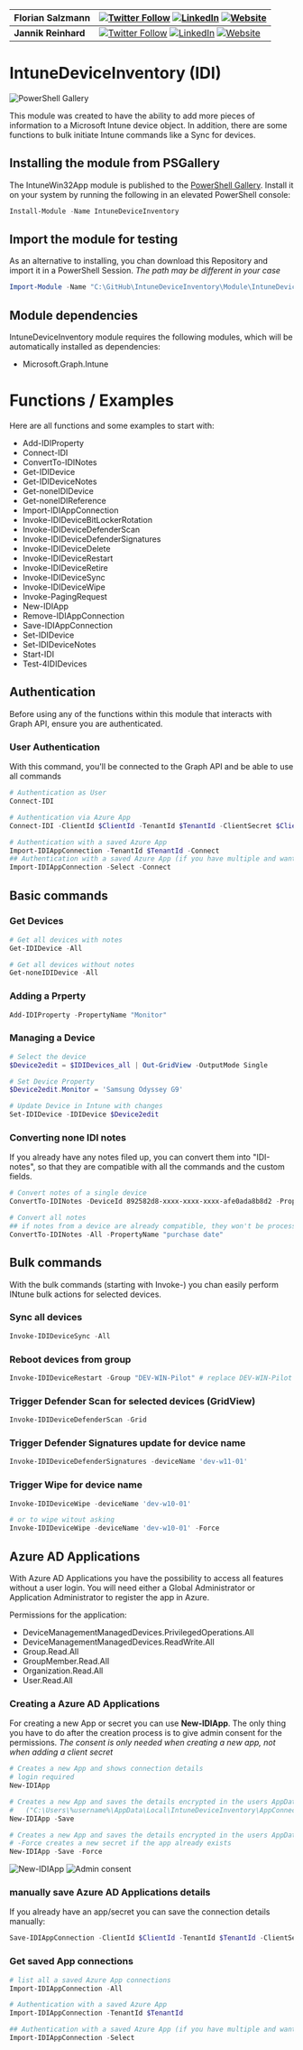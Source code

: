 |Florian Salzmann|[![Twitter Follow](https://img.shields.io/badge/Twitter-1DA1F2?style=for-the-badge&logo=twitter&logoColor=white)](https://twitter.com/FlorianSLZ/)  [![LinkedIn](https://img.shields.io/badge/LinkedIn-0077B5?style=for-the-badge&logo=linkedin&logoColor=white)](https://www.linkedin.com/in/fsalzmann/)  [![Website](https://img.shields.io/badge/website-000000?style=for-the-badge&logo=About.me&logoColor=white)](https://scloud.work/en/about)|
|----------------|-------------------------------|
|**Jannik Reinhard**|[![Twitter Follow](https://img.shields.io/badge/Twitter-1DA1F2?style=for-the-badge&logo=twitter&logoColor=white)](https://twitter.com/jannik_reinhard)  [![LinkedIn](https://img.shields.io/badge/LinkedIn-0077B5?style=for-the-badge&logo=linkedin&logoColor=white)](https://www.linkedin.com/in/jannik-r/)  [![Website](https://img.shields.io/badge/website-000000?style=for-the-badge&logo=About.me&logoColor=white)](https://jannikreinhard.com/)|

# IntuneDeviceInventory (IDI)
![PowerShell Gallery](https://img.shields.io/powershellgallery/dt/IntuneDeviceInventory)

This module was created to have the ability to add more pieces of information to a Microsoft Intune device object. 
In addition, there are some functions to bulk initiate Intune commands like a Sync for devices. 


## Installing the module from PSGallery

The IntuneWin32App module is published to the [PowerShell Gallery](https://www.powershellgallery.com/packages/IntuneDeviceInventory). Install it on your system by running the following in an elevated PowerShell console:
```PowerShell
Install-Module -Name IntuneDeviceInventory
```

## Import the module for testing

As an alternative to installing, you chan download this Repository and import it in a PowerShell Session. 
*The path may be different in your case*
```PowerShell
Import-Module -Name "C:\GitHub\IntuneDeviceInventory\Module\IntuneDeviceInventory" -Verbose -Force
```

## Module dependencies

IntuneDeviceInventory module requires the following modules, which will be automatically installed as dependencies:
- Microsoft.Graph.Intune

# Functions / Examples

Here are all functions and some examples to start with:

- Add-IDIProperty
- Connect-IDI
- ConvertTo-IDINotes
- Get-IDIDevice
- Get-IDIDeviceNotes
- Get-noneIDIDevice
- Get-noneIDIReference
- Import-IDIAppConnection
- Invoke-IDIDeviceBitLockerRotation
- Invoke-IDIDeviceDefenderScan
- Invoke-IDIDeviceDefenderSignatures
- Invoke-IDIDeviceDelete
- Invoke-IDIDeviceRestart
- Invoke-IDIDeviceRetire
- Invoke-IDIDeviceSync
- Invoke-IDIDeviceWipe
- Invoke-PagingRequest
- New-IDIApp
- Remove-IDIAppConnection
- Save-IDIAppConnection
- Set-IDIDevice
- Set-IDIDeviceNotes
- Start-IDI
- Test-4IDIDevices

## Authentication
Before using any of the functions within this module that interacts with Graph API, ensure you are authenticated. 

### User Authentication
With this command, you'll be connected to the Graph API and be able to use all commands
```PowerShell
# Authentication as User
Connect-IDI

# Authentication via Azure App
Connect-IDI -ClientId $ClientId -TenantId $TenantId -ClientSecret $ClientSecret

# Authentication with a saved Azure App
Import-IDIAppConnection -TenantId $TenantId -Connect
## Authentication with a saved Azure App (if you have multiple and want to select)
Import-IDIAppConnection -Select -Connect
```

## Basic commands
### Get Devices

```PowerShell
# Get all devices with notes
Get-IDIDevice -All

# Get all devices without notes
Get-noneIDIDevice -All
```

### Adding a Prperty

```PowerShell
Add-IDIProperty -PropertyName "Monitor"
```

### Managing a Device

```PowerShell
# Select the device
$Device2edit = $IDIDevices_all | Out-GridView -OutputMode Single

# Set Device Property
$Device2edit.Monitor = 'Samsung Odyssey G9'

# Update Device in Intune with changes
Set-IDIDevice -IDIDevice $Device2edit
```

### Converting none IDI notes

If you already have any notes filed up, you can convert them into "IDI-notes", so that they are compatible with all the commands and the custom fields. 
```PowerShell
# Convert notes of a single device
ConvertTo-IDINotes -DeviceId 892582d8-xxxx-xxxx-xxxx-afe0ada8b8d2 -PropertyName "purchase date"

# Convert all notes
## if notes from a device are already compatible, they won't be processed
ConvertTo-IDINotes -All -PropertyName "purchase date"
```

## Bulk commands

With the bulk commands (starting with Invoke-) you chan easily perform INtune bulk actions for selected devices. 

### Sync all devices

```PowerShell
Invoke-IDIDeviceSync -All
```

### Reboot devices from group

```PowerShell
Invoke-IDIDeviceRestart -Group "DEV-WIN-Pilot" # replace DEV-WIN-Pilot with your group name
```

### Trigger Defender Scan for selected devices (GridView)

```PowerShell
Invoke-IDIDeviceDefenderScan -Grid
```

### Trigger Defender Signatures update for device name

```PowerShell
Invoke-IDIDeviceDefenderSignatures -deviceName 'dev-w11-01'
```

### Trigger Wipe for device name

```PowerShell
Invoke-IDIDeviceWipe -deviceName 'dev-w10-01'

# or to wipe witout asking
Invoke-IDIDeviceWipe -deviceName 'dev-w10-01' -Force
```

## Azure AD Applications
With Azure AD Applications you have the possibility to access all features without a user login. 
You will need either a Global Administrator or Application Administrator to register the app in Azure. 

Permissions for the application:
- DeviceManagementManagedDevices.PrivilegedOperations.All
- DeviceManagementManagedDevices.ReadWrite.All
- Group.Read.All
- GroupMember.Read.All
- Organization.Read.All
- User.Read.All

### Creating a Azure AD Applications
For creating a new App or secret you can use **New-IDIApp**. The only thing you have to do after the creation process is to give admin consent for the permissions. 
*The consent is only needed when creating a new app, not when adding a client secret*
```PowerShell
# Creates a new App and shows connection details
# login required
New-IDIApp

# Creates a new App and saves the details encrypted in the users AppData:
#   ("C:\Users\%username%\AppData\Local\IntuneDeviceInventory\AppConnection\TenantId.connection")
New-IDIApp -Save

# Creates a new App and saves the details encrypted in the users AppData
# -Force creates a new secret if the app already exists
New-IDIApp -Save -Force
```

![New-IDIApp](https://scloud.work/wp-content/uploads/2022/11/IDI_New-IDIApp.png)
![Admin consent](https://scloud.work/wp-content/uploads/2022/11/IDI_Grant-admin-consent.png)


### manually save Azure AD Applications details
If you already have an app/secret you can save the connection details manually:
```PowerShell
Save-IDIAppConnection -ClientId $ClientId -TenantId $TenantId -ClientSecret $ClientSecret
```

### Get saved App connections

```PowerShell
# list all a saved Azure App connections
Import-IDIAppConnection -All

# Authentication with a saved Azure App
Import-IDIAppConnection -TenantId $TenantId

## Authentication with a saved Azure App (if you have multiple and want to select)
Import-IDIAppConnection -Select
```